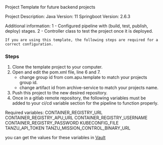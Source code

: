 Project Template for future backend projects

Project Description:
Java Version: 11
Springboot Version: 2.6.3

Additional information:
1 - Configured pipeline with (build, test, publish, deploy) stages.
2 - Controller class to test the project once it is deployed.

`If you are using this template, the following steps are required for a correct configuration.`

### Steps
1. Clone the template project to your computer.
2. Open and edit the pom.xml file, line 6 and 7.
   - change group id from  <groupId>com.apu.template</groupId> to match your projects group id.
   - change artifact id from <artifactId>archive-service</artifactId> to match your projects name.
3. Push this project to the new desired repository.
4. Once in a gitlab remote repository, the following variables must be added to your ci/cd variable section 
for the pipeline to function properly.

Required variables:
CONTAINER_REGISTRY_URL
CONTAINER_REGISTRY_APU_URL
CONTAINER_REGISTRY_USERNAME
CONTAINER_REGISTRY_PASSWORD
KUBECONFIG_FILE
TANZU_API_TOKEN
TANZU_MISSION_CONTROL_BINARY_URL

you can get the values for these variables in [Vault](https://vault-dev.usdc01.solera.farm/ui/vault/secrets/app-secrets/show/smr/apu/gitlab)